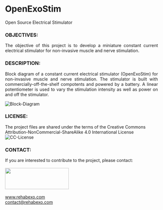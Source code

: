 # OpenExoStim
Open Source Electrical Stimulator

### OBJECTIVES:
<P align="justify"> The objective of this project is to develop a miniature constant current electrical stimulator for non-invasive muscle and nerve stimulation.

### DESCRIPTION:
<P align="justify"> Block diagram of a constant current electrical stimulator (OpenExoStim) for non-invasive muscle and nerve stimulation. The stimulator is built with commercially-off-the-shelf compotents and powered by a battery. A linear potentiometer is used to vary the stimulation intensity as well as power on and off the stimulator.

![Block-Diagram](https://github.com/RehabExo/OpenExoStim/blob/main/BlockDiagram.png)

### LICENSE:
The project files are shared under the terms of the Creative Commons Attribution-NonCommercial-ShareAlike 4.0 International License
![CC-License](https://github.com/RehabExo/OpenExoStim/blob/main/by-nc-sa.png)

### CONTACT:
If you are interested to contribute to the project, please contact: <br/>  
<img src="https://github.com/RehabExo/OpenExoAmp/blob/main/RehabExo_web.jpeg" width="210" height="70"> <br/>  
www.rehabexo.com <br/>
contact@rehabexo.com <br/>
